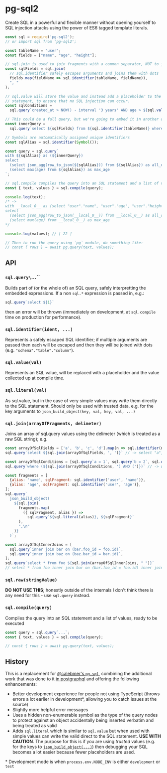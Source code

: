 pg-sql2
=======

Create SQL in a powerful and flexible manner without opening yourself to SQL
injection attacks using the power of ES6 tagged template literals.

```js
const sql = require('pg-sql2');
// or import sql from 'pg-sql2';

const tableName = "user";
const fields = ["name", "age", "height"];

// sql.join is used to join fragments with a common separator, NOT to join tables!
const sqlFields = sql.join(
  // sql.identifier safely escapes arguments and joins them with dots
  fields.map(fieldName => sql.identifier(tableName, fieldName)),
  ", "
);

// sql.value will store the value and instead add a placeholder to the SQL
// statement, to ensure that no SQL injection can occur.
const sqlConditions =
  sql.query`created_at > NOW() - interval '3 years' AND age > ${sql.value(22)}`;

// This could be a full query, but we're going to embed it in another query safely
const innerQuery =
  sql.query`select ${sqlFields} from ${sql.identifier(tableName)} where ${sqlConditions}`;

// Symbols are automatically assigned unique identifiers
const sqlAlias = sql.identifier(Symbol());

const query = sql.query`
with ${sqlAlias} as (${innerQuery})
select
  (select json_agg(row_to_json(${sqlAlias})) from ${sqlAlias}) as all_data,
  (select max(age) from ${sqlAlias}) as max_age
`;

// sql.compile compiles the query into an SQL statement and a list of values
const { text, values } = sql.compile(query);

console.log(text);
/* ->
with __local_0__ as (select "user"."name", "user"."age", "user"."height" from "user" where created_at > NOW() - interval '3 years' AND age > $1)
select
  (select json_agg(row_to_json(__local_0__)) from __local_0__) as all_data,
  (select max(age) from __local_0__) as max_age
*/

console.log(values); // [ 22 ]

// Then to run the query using `pg` module, do something like:
// const { rows } = await pg.query(text, values);
```

API
---

### `sql.query\`...\``

Builds part of (or the whole of) an SQL query, safely interpretting the embedded expressions. If a non `sql.*` expression is passed in, e.g.:

```js
sql.query`select ${1}`
```

then an error will be thrown (immediately on development, at `sql.compile` time on production for performance).

### `sql.identifier(ident, ...)`

Represents a safely escaped SQL identifier; if multiple arguments are passed then each will be escaped and then they will be joined with dots (e.g. `"schema"."table"."column"`).

### `sql.value(val)`

Represents an SQL value, will be replaced with a placeholder and the value collected up at compile time.

### `sql.literal(val)`

As sql.value, but in the case of very simple values may write them directly to the SQL statement. Should only be used with trusted data, e.g. for the key arguments to `json_build_object(key, val, key, val, ...)`

### `sql.join(arrayOfFragments, delimeter)`

Joins an array of sql.query values using the delimeter (which is treated as a raw SQL string); e.g.

```js
const arrayOfSqlFields = ['a', 'b', 'c', 'd'].map(n => sql.identifier(n));
sql.query`select ${sql.join(arrayOfSqlFields, ', ')}` // -> select "a", "b", "c", "d"

const arrayOfSqlConditions = [sql.query`a = 1`, sql.query`b = 2`, sql.query`c = 3`];
sql.query`where (${sql.join(arrayOfSqlConditions, ') AND (')})` // -> where (a = 1) AND (b = 2) AND (c = 3)

const fragments = [
  {alias: 'name', sqlFragment: sql.identifier('user', 'name')},
  {alias: 'age', sqlFragment: sql.identifier('user', 'age')},
];
sql.query`
  json_build_object(
    ${sql.join(
      fragments.map(
        ({ sqlFragment, alias }) =>
          sql.query`${sql.literal(alias)}, ${sqlFragment}`
      ),
      ",\n"
    )}
  )`;

const arrayOfSqlInnerJoins = [
  sql.query`inner join bar on (bar.foo_id = foo.id)`,
  sql.query`inner join baz on (baz.bar_id = bar.id)`,
];
sql.query`select * from foo ${sql.join(arrayOfSqlInnerJoins, " ")}`
// select * from foo inner join bar on (bar.foo_id = foo.id) inner join baz on (baz.bar_id = bar.id)
```

### `sql.raw(stringValue)`

**DO NOT USE THIS**; honestly outside of the internals I don't think there is any need for this - use `sql.query` instead.

### `sql.compile(query)`

Compiles the query into an SQL statement and a list of values, ready to be executed

```js
const query = sql.query`...`;
const { text, values } = sql.compile(query);

// const { rows } = await pg.query(text, values);
```

History
-------

This is a replacement for [@calebmer's
`pg-sql`](https://www.npmjs.com/package/pg-sql), combining the additional work
that was done to it [in
postgraphql](https://github.com/postgraphql/postgraphql/blob/9c36d7e9b9ad74e665de18964fd2554f9f639903/src/postgres/utils/sql.ts)
and offering the following enhancements:

- Better development experience for people not using TypeScript (throws errors
  a lot earlier in development\*, allowing you to catch issues at the source)
- Slightly more helpful error messages
- Uses a hidden non-enumerable symbol as the type of the query nodes to protect
  against an object accidentally being inserted verbatim and being treated as
  valid
- Adds `sql.literal` which is similar to `sql.value` but when used with simple
  values can write the valid direct to the SQL statement. **USE WITH CAUTION**.
  The purpose for this is if you are using *trusted* values (e.g. for the keys
  to
  [`json_build_object(...)`](https://www.postgresql.org/docs/9.6/static/functions-json.html))
  then debugging your SQL becomes a lot easier because fewer placeholders are
  used.


\* Development mode is when `process.env.NODE_ENV` is either `development` or `test`
